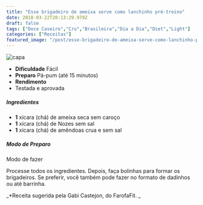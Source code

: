 ```yaml
---
title: "Esse brigadeiro de ameixa serve como lanchinho pré-treino"
date: 2018-03-22T20:13:29.979Z
draft: false
tags: ["Doce Caseiro","Cru","Brasileira","Dia a Dia","Diet","Light"]
categories: ["Receitas"]
featured_image: "/post/esse-brigadeiro-de-ameixa-serve-como-lanchinho-pre-treino.33eaebea.jpg"
---
```


![capa](/post/esse-brigadeiro-de-ameixa-serve-como-lanchinho-pre-treino.33eaebea.jpg)

*   **Dificuldade** Fácil
*   **Preparo** Pá-pum (até 15 minutos)
*   **Rendimento**
*   Testada e aprovada
    

##### Ingredientes

*   **1** xícara (chá) de ameixa seca sem caroço
*   **1** xícara (chá) de Nozes sem sal
*   **1** xícara (chá) de amêndoas crua e sem sal

##### Modo de Preparo

Modo de fazer

Processe todos os ingredientes. Depois, faça bolinhas para formar os brigadeiros. Se preferir, você também pode fazer no formato de dadinhos ou até barrinha.

_*Receita sugerida pela Gabi Castejon, do FarofaFit. _

